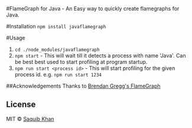 #FlameGraph for Java - An Easy way to quickly create flamegraphs for Java.

#Installation
```npm install javaflamegraph```

#Usage
1. ```cd ./node_modules/javaflamegraph```
2. ```npm start``` - This will wait till it detects a process with name 'Java'. Can be best best used to start profiling at program startup.
3. ```npm run start <process id>``` - This will start profiling for the given process id.
    e.g. ```npm run start 1234```

##Acknowledgements
Thanks to [Brendan Gregg's FlameGraph](https://github.com/brendangregg/FlameGraph)

## License

MIT © [Saquib Khan](https://github.com/saquibkhan)
